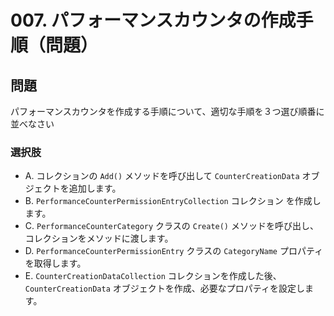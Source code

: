 # 007. パフォーマンスカウンタの作成手順（問題）

## 問題

パフォーマンスカウンタを作成する手順について、適切な手順を３つ選び順番に並べなさい

### 選択肢

* A. コレクションの `Add()` メソッドを呼び出して `CounterCreationData` オブジェクトを追加します。
* B. `PerformanceCounterPermissionEntryCollection` コレクション を作成します。
* C. `PerformanceCounterCategory` クラスの `Create()` メソッドを呼び出し、コレクションをメソッドに渡します。
* D. `PerformanceCounterPermissionEntry` クラスの `CategoryName` プロパティを取得します。
* E. `CounterCreationDataCollection` コレクションを作成した後、 `CounterCreationData` オブジェクトを作成、必要なプロパティを設定します。
